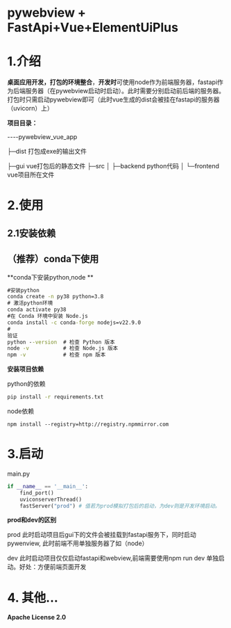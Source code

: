 # pywebview + FastApi+Vue+ElementUiPlus 

# 1.介绍  

**桌面应用开发，打包的环境整合**，**开发时**可使用node作为前端服务器，fastapi作为后端服务器（在pywebview启动时启动）。此时需要分别启动前后端的服务器。打包时只需启动pywebview即可（此时vue生成的dist会被挂在fastapi的服务器（uvicorn）上）



**项目目录：**

----pywebview_vue_app

├─dist 打包成exe的输出文件

├─gui vue打包后的静态文件
├─src
│  ├─backend  python代码
│  └─frontend vue项目所在文件





# 2.使用

## 2.1安装依赖



## （推荐）conda下使用

**conda下安装python,node ** 

```cmd
#安装python
conda create -n py38 python=3.8
# 激活python环境
conda activate py38
#在 Conda 环境中安装 Node.js
conda install -c conda-forge nodejs=v22.9.0
#
验证
python --version  # 检查 Python 版本
node -v           # 检查 Node.js 版本
npm -v            # 检查 npm 版本

```

**安装项目依赖**  

python的依赖

```cmd
pip install -r requirements.txt

```

node依赖

```
npm install --registry=http://registry.npmmirror.com  
```



# 3.启动

 main.py

```python
if __name__ == '__main__':
    find_port()
    uviconserverThread()
    fastServer("prod") # 值若为prod模拟打包后的启动，为dev则是开发环境启动。
```

**prod和dev的区别**

prod 此时启动项目后gui下的文件会被挂载到fastapi服务下，同时启动pywenview, 此时前端不用单独服务器了如（node）  

dev 此时启动项目仅仅启动fastapi和webview,前端需要使用npm run dev 单独启动。好处：方便前端页面开发  





# 4. 其他...





**Apache License 2.0**

